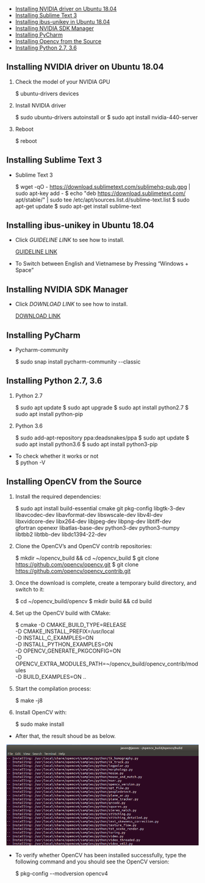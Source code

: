 - [Installing NVIDIA driver on Ubuntu 18.04](#installing_nvidia_on_Ubuntu_18_04)
- [Installing Sublime Text 3](#install_sublime_text_3)
- [Installing ibus-unikey in Ubuntu 18.04](#install_unikey)
- [Installing NVIDIA SDK Manager](#nvidia_sdk_manager)
- [Installing PyCharm](#installing_pycharm)
- [Installing Opencv from the Source](#installing_opencv)
- [Installing Python 2.7, 3.6](#installing_python_2_7_3_6)


## Installing NVIDIA driver on Ubuntu 18.04

1. Check the model of your NVIDIA GPU

	$ ubuntu-drivers devices

2. Install NVIDIA driver 

	$ sudo ubuntu-drivers autoinstall 
	or 
	$ sudo apt install nvidia-440-server

3. Reboot

	$ reboot

## Installing Sublime Text 3

- Sublime Text 3

	$ wget -qO - https://download.sublimetext.com/sublimehq-pub.gpg | sudo apt-key add - 
	$ echo "deb https://download.sublimetext.com/ apt/stable/" | sudo tee /etc/apt/sources.list.d/sublime-text.list
	$ sudo apt-get update
	$ sudo apt-get install sublime-text

## Installing ibus-unikey in Ubuntu 18.04

- Click *GUIDELINE LINK* to see how to install.

	[GUIDELINE LINK](https://vinasupport.com/huong-dan-cai-bo-go-tieng-viet-ibus-unikey-tren-ubuntu/) 

- To Switch between English and Vietnamese by Pressing “Windows + Space”


## Installing NVIDIA SDK Manager

 - Click *DOWNLOAD LINK* to see how to install.

	[DOWNLOAD LINK](https://developer.nvidia.com/nvidia-sdk-manager)

## Installing PyCharm

- Pycharm-community

	$ sudo snap install pycharm-community --classic


## Installing Python 2.7, 3.6 

1. Python 2.7

	$ sudo apt update
	$ sudo apt upgrade
	$ sudo apt install python2.7
	$ sudo apt install python-pip

2. Python 3.6

	$ sudo add-apt-repository ppa:deadsnakes/ppa
	$ sudo apt update
	$ sudo apt install python3.6
	$ sudo apt install python3-pip

- To check whether it works or not	
	$ python -V

## Installing OpenCV from the Source

1. Install the required dependencies:

    $ sudo apt install build-essential cmake git pkg-config libgtk-3-dev \
        libavcodec-dev libavformat-dev libswscale-dev libv4l-dev \
        libxvidcore-dev libx264-dev libjpeg-dev libpng-dev libtiff-dev \
        gfortran openexr libatlas-base-dev python3-dev python3-numpy \
        libtbb2 libtbb-dev libdc1394-22-dev

2. Clone the OpenCV’s and OpenCV contrib repositories:

    $ mkdir ~/opencv_build && cd ~/opencv_build
    $ git clone https://github.com/opencv/opencv.git
    $ git clone https://github.com/opencv/opencv_contrib.git

3.  Once the download is complete, create a temporary build directory, and switch to it:

	$ cd ~/opencv_build/opencv
	$ mkdir build && cd build

4. Set up the OpenCV build with CMake:

    $ cmake -D CMAKE_BUILD_TYPE=RELEASE \
        -D CMAKE_INSTALL_PREFIX=/usr/local \
        -D INSTALL_C_EXAMPLES=ON \
        -D INSTALL_PYTHON_EXAMPLES=ON \
        -D OPENCV_GENERATE_PKGCONFIG=ON \
        -D OPENCV_EXTRA_MODULES_PATH=~/opencv_build/opencv_contrib/modules \
        -D BUILD_EXAMPLES=ON ..


5. Start the compilation process:

    $ make -j8

6. Install OpenCV with:

    $ sudo make install
    
- After that, the result shoud be as below.    

![OpenCV Installing Img](/images/opencv_installing.png "OpenCV Installing Img")

- To verify whether OpenCV has been installed successfully, type the following command and you should see the OpenCV version:

    $ pkg-config --modversion opencv4
